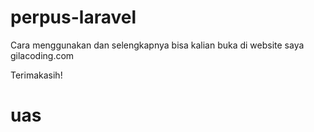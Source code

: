 # perpus-laravel
Cara menggunakan dan selengkapnya bisa kalian buka di website saya gilacoding.com

Terimakasih!
# uas
